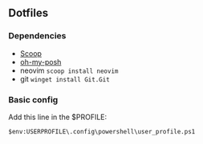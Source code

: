 ## Dotfiles

### Dependencies

- [Scoop](https://scoop.sh/)
- [oh-my-posh](https://ohmyposh.dev/)
- neovim `scoop install neovim`
- git `winget install Git.Git`

### Basic config

Add this line in the $PROFILE:

```
$env:USERPROFILE\.config\powershell\user_profile.ps1
```
